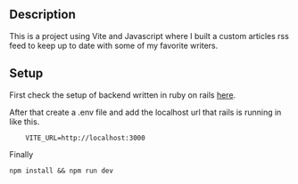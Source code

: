 
## Description
This is a project using Vite and Javascript where I built a custom articles rss feed to keep up to date with some of my favorite writers.


## Setup
First check the setup of backend written in ruby on rails [here](https://github.com/Yassir4/rails_blog_scrapper).

After that create a .env file and add the localhost url that rails is running in like this.

```
    VITE_URL=http://localhost:3000
```

Finally

```
npm install && npm run dev
```

